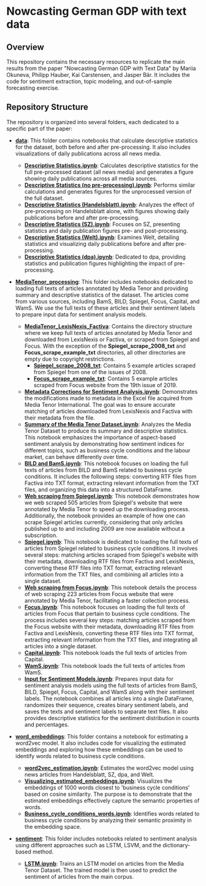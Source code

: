 # Nowcasting German GDP with text data

## Overview

This repository contains the necessary resources to replicate the main results from the paper "Nowcasting German GDP with Text Data" by Mariia Okuneva, Philipp Hauber, Kai Carstensen, and Jasper Bär. It includes the code for sentiment extraction, topic modeling, and out-of-sample forecasting exercise.

## Repository Structure

The repository is organized into several folders, each dedicated to a specific part of the paper:

- **[data](https://github.com/MashenkaOkuneva/newspaper_analysis/tree/main/data)**: This folder contains notebooks that calculate descriptive statistics for the dataset, both before and after pre-processing. It also includes visualizations of daily publications across all news media.
  - **[Descriptive Statistics.ipynb](https://github.com/MashenkaOkuneva/newspaper_analysis/blob/main/data/Descriptive%20Statistics.ipynb)**: Calculates descriptive statistics for the full pre-processed dataset (all news media) and generates a figure showing daily publications across all media sources.
  - **[Descriptive Statistics (no pre-processing).ipynb](https://github.com/MashenkaOkuneva/newspaper_analysis/blob/main/data/Descriptive%20Statistics%20(no%20pre-processing).ipynb)**: Performs similar calculations and generates figures for the unprocessed version of the full dataset.
  - **[Descriptive Statistics (Handelsblatt).ipynb](https://github.com/MashenkaOkuneva/newspaper_analysis/blob/main/data/Descriptive%20Statistics%20(Handelsblatt).ipynb)**: Analyzes the effect of pre-processing on Handelsblatt alone, with figures showing daily publications before and after pre-processing.
  - **[Descriptive Statistics (SZ).ipynb](https://github.com/MashenkaOkuneva/newspaper_analysis/blob/main/data/Descriptive%20Statistics%20(SZ).ipynb)**: Focuses on SZ, presenting statistics and daily publication figures pre- and post-processing.
  - **[Descriptive Statistics (Welt).ipynb](https://github.com/MashenkaOkuneva/newspaper_analysis/blob/main/data/Descriptive%20Statistics%20(Welt).ipynb)**: Examines Welt, detailing statistics and visualizing daily publications before and after pre-processing.
  - **[Descriptive Statistics (dpa).ipynb](https://github.com/MashenkaOkuneva/newspaper_analysis/blob/main/data/Descriptive%20Statistics%20(dpa).ipynb)**: Dedicated to dpa, providing statistics and publication figures highlighting the impact of pre-processing.

- **[MediaTenor_processing](https://github.com/MashenkaOkuneva/newspaper_analysis/tree/main/MediaTenor_processing)**: This folder includes notebooks dedicated to loading full texts of articles annotated by Media Tenor and providing summary and descriptive statistics of the dataset. The articles come from various sources, including BamS, BILD, Spiegel, Focus, Capital, and WamS. We use the full texts of these articles and their sentiment labels to prepare input data for sentiment analysis models.
  - **[MediaTenor_LexisNexis_Factiva](https://github.com/MashenkaOkuneva/newspaper_analysis/tree/main/MediaTenor_processing/MediaTenor_LexisNexis_Factiva)**: Contains the directory structure where we keep full texts of articles annotated by Media Tenor and downloaded from LexisNexis or Factiva, or scraped from Spiegel and Focus. With the exception of the **Spiegel_scrape_2008_txt** and **Focus_scrape_example_txt** directories, all other directories are empty due to copyright restrictions.
  	- **[Spiegel_scrape_2008_txt](https://github.com/MashenkaOkuneva/newspaper_analysis/tree/main/MediaTenor_processing/MediaTenor_LexisNexis_Factiva/Spiegel_scrape_2008_txt)**: Contains 5 example articles scraped from Spiegel from one of the issues of 2008.
	- **[Focus_scrape_example_txt](https://github.com/MashenkaOkuneva/newspaper_analysis/tree/main/MediaTenor_processing/MediaTenor_LexisNexis_Factiva/Focus_scrape_example_txt)**: Contains 5 example articles scraped from Focus website from the 19th issue of 2019.
  - **[Metadata Corrections for Sentiment Analysis.ipynb](https://github.com/MashenkaOkuneva/newspaper_analysis/blob/main/MediaTenor_processing/Metadata%20Corrections%20for%20Sentiment%20Analysis.ipynb)**: Demonstrates the modifications made to metadata in the Excel file acquired from Media Tenor International. The goal was to ensure accurate matching of articles downloaded from LexisNexis and Factiva with their metadata from the file.
  - **[Summary of the Media Tenor Dataset.ipynb](https://github.com/MashenkaOkuneva/newspaper_analysis/blob/main/MediaTenor_processing/Summary%20of%20the%20Media%20Tenor%20Dataset.ipynb)**: Analyzes the Media Tenor Dataset to produce its summary and descriptive statistics. This notebook emphasizes the importance of aspect-based sentiment analysis by demonstrating how sentiment indices for different topics, such as business cycle conditions and the labour market, can behave differently over time.
  - **[BILD and BamS.ipynb](https://github.com/MashenkaOkuneva/newspaper_analysis/blob/main/MediaTenor_processing/BILD%20and%20BamS.ipynb)**: This notebook focuses on loading the full texts of articles from BILD and BamS related to business cycle conditions. It includes the following steps: converting RTF files from Factiva into TXT format, extracting relevant information from the TXT files, and organizing this data into a structured DataFrame.
  - **[Web scraping from Spiegel.ipynb](https://github.com/MashenkaOkuneva/newspaper_analysis/blob/main/MediaTenor_processing/Web%20scraping%20from%20Spiegel.ipynb)**: This notebook demonstrates how we web scraped 505 articles from Spiegel's website that were annotated by Media Tenor to speed up the downloading process. Additionally, the notebook provides an example of how one can scrape Spiegel articles currently, considering that only articles published up to and including 2009 are now available without a subscription.
  - **[Spiegel.ipynb](https://github.com/MashenkaOkuneva/newspaper_analysis/blob/main/MediaTenor_processing/Spiegel.ipynb)**: This notebook is dedicated to loading the full texts of articles from Spiegel related to business cycle conditions. It involves several steps: matching articles scraped from Spiegel's website with their metadata, downloading RTF files from Factiva and LexisNexis, converting these RTF files into TXT format, extracting relevant information from the TXT files, and combining all articles into a single dataset.
  - **[Web scraping from Focus.ipynb](https://github.com/MashenkaOkuneva/newspaper_analysis/blob/main/MediaTenor_processing/Web%20scraping%20from%20Focus.ipynb)**: This notebook details the process of web scraping 223 articles from Focus website that were annotated by Media Tenor, facilitating a faster collection process.
  - **[Focus.ipynb](https://github.com/MashenkaOkuneva/newspaper_analysis/blob/main/MediaTenor_processing/Focus.ipynb)**: This notebook focuses on loading the full texts of articles from Focus that pertain to business cycle conditions. The process includes several key steps: matching articles scraped from the Focus website with their metadata, downloading RTF files from Factiva and LexisNexis, converting these RTF files into TXT format, extracting relevant information from the TXT files, and integrating all articles into a single dataset.
  - **[Capital.ipynb](https://github.com/MashenkaOkuneva/newspaper_analysis/blob/main/MediaTenor_processing/Capital.ipynb)**: This notebook loads the full texts of articles from Capital. 
  - **[WamS.ipynb](https://github.com/MashenkaOkuneva/newspaper_analysis/blob/main/MediaTenor_processing/WamS.ipynb)**: This notebook loads the full texts of articles from WamS.
  - **[Input for Sentiment Models.ipynb](https://github.com/MashenkaOkuneva/newspaper_analysis/blob/main/MediaTenor_processing/Input%20for%20Sentiment%20Models.ipynb)**: Prepares input data for sentiment analysis models using the full texts of articles from BamS, BILD, Spiegel, Focus, Capital, and WamS along with their sentiment labels. The notebook combines all articles into a single DataFrame, randomizes their sequence, creates binary sentiment labels, and saves the texts and sentiment labels to separate text files. It also provides descriptive statistics for the sentiment distribution in counts and percentages.

- **[word_embeddings](https://github.com/MashenkaOkuneva/newspaper_analysis/tree/main/word_embeddings)**: This folder contains a notebook for estimating a word2vec model. It also includes code for visualizing the estimated embeddings and exploring how these embeddings can be used to identify words related to business cycle conditions.
  - **[word2vec_estimation.ipynb](https://github.com/MashenkaOkuneva/newspaper_analysis/blob/main/word_embeddings/word2vec_estimation.ipynb)**: Estimates the word2vec model using news articles from Handelsblatt, SZ, dpa, and Welt.
  - **[Visualizing_estimated_embeddings.ipynb](https://github.com/MashenkaOkuneva/newspaper_analysis/blob/main/word_embeddings/Visualizing_estimated_embeddings.ipynb)**: Visualizes the embeddings of 1000 words closest to 'business cycle conditions' based on cosine similarity. The purpose is to demonstrate that the estimated embeddings effectively capture the semantic properties of words.
  - **[Business_cycle_conditions_words.ipynb](https://github.com/MashenkaOkuneva/newspaper_analysis/blob/main/word_embeddings/Business_cycle_conditions_words.ipynb)**: Identifies words related to business cycle conditions by analyzing their semantic proximity in the embedding space. 

- **[sentiment](https://github.com/MashenkaOkuneva/newspaper_analysis/tree/main/sentiment)**: This folder includes notebooks related to sentiment analysis using different approaches such as LSTM, LSVM, and the dictionary-based method.
  - **[LSTM.ipynb](https://github.com/MashenkaOkuneva/newspaper_analysis/blob/main/sentiment/LSTM.ipynb)**: Trains an LSTM model on articles from the Media Tenor Dataset. The trained model is then used to predict the sentiment of articles from the main corpus.
